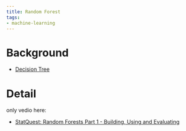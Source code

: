 ```yaml
---
title: Random Forest
tags:
- machine-learning
---
```


# Background

* [Decision Tree](computer_sci/deep_learning_and_machine_learning/deep_learning/decision_tree.md)

# Detail

only vedio here:

* [StatQuest: Random Forests Part 1 - Building, Using and Evaluating](https://www.youtube.com/watch?v=J4Wdy0Wc_xQ&t=32s "StatQuest: Random Forests Part 1 - Building, Using and Evaluating")

